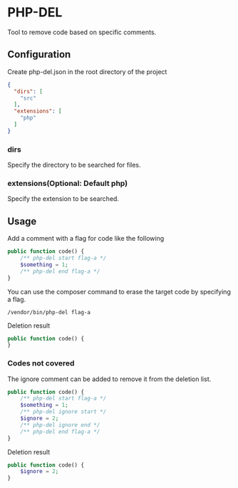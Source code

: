 # PHP-DEL
Tool to remove code based on specific comments.

## Configuration
Create php-del.json in the root directory of the project

```json
{
  "dirs": [
    "src"
  ],
  "extensions": [
    "php"
  ]
}
```
### dirs
Specify the directory to be searched for files.

### extensions(Optional: Default php)
Specify the extension to be searched.


## Usage

Add a comment with a flag for code like the following
```php
public function code() {
    /** php-del start flag-a */
    $something = 1;
    /** php-del end flag-a */
}
```

You can use the composer command to erase the target code by specifying a flag.

```
/vendor/bin/php-del flag-a
```

Deletion result
```php
public function code() {
}
```

### Codes not covered
The ignore comment can be added to remove it from the deletion list.

```php
public function code() {
    /** php-del start flag-a */
    $something = 1;
    /** php-del ignore start */
    $ignore = 2;
    /** php-del ignore end */
    /** php-del end flag-a */
}
```

Deletion result
```php
public function code() {
    $ignore = 2;
}
```

